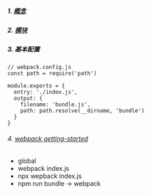 ##### 1. [概念](https://www.webpackjs.com/concepts/#%E5%85%A5%E5%8F%A3-entry-)
##### 2. [模块](https://www.webpackjs.com/concepts/modules/#%E4%BB%80%E4%B9%88%E6%98%AF-webpack-%E6%A8%A1%E5%9D%97)
##### 3. 基本配置
```
// webpack.config.js
const path = require('path')

module.exports = {
  entry: './index.js',
  output: {
    filename: 'bundle.js',
    path: path.resolve(__dirname, 'bundle')
  }
}
```
###### 4. [webpack getting-started](https://www.webpackjs.com/guides/getting-started/)
- global
- webpack index.js
- npx wepback index.js
- npm run bundle -> webpack